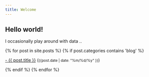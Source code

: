```yaml
---
title: Welcome
---
```


## **Hello world!**

I occasionally play around with data ..


<div class="content list">
  {% for post in site.posts %}
    {% if post.categories contains 'blog' %}
    <div class="list-item">
    <p class="list-post-title">
        <a href="{{ site.baseurl }}{{ post.url }}">- {{ post.title }}</a> (<small>{{post.date | date: "%m/%d/%y" }}</small>)
        </p>
    </div>
    {% endif %}
  {% endfor %}
</div>
